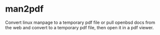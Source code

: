 # man2pdf
Convert linux manpage to a temporary pdf file or pull openbsd docs from the web and convert to a temporary pdf file, then open it in a pdf viewer.
